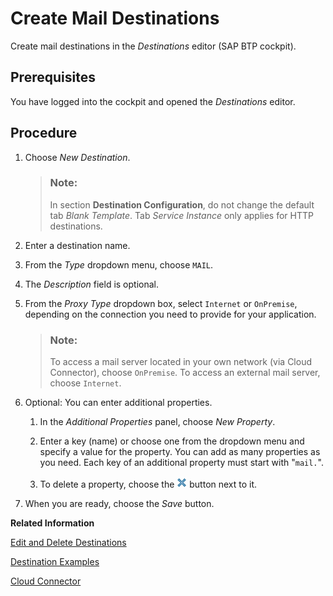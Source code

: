 <!-- loio6442cb4f8b0f41178abce14c35f5def4 -->

# Create Mail Destinations

Create mail destinations in the *Destinations* editor \(SAP BTP cockpit\).



## Prerequisites

You have logged into the cockpit and opened the *Destinations* editor.



<a name="loio6442cb4f8b0f41178abce14c35f5def4__steps_j4g_jfb_pn"/>

## Procedure

1.  Choose *New Destination*.

    > ### Note:  
    > In section **Destination Configuration**, do not change the default tab *Blank Template*. Tab *Service Instance* only applies for HTTP destinations.

2.  Enter a destination name.

3.  From the *Type* dropdown menu, choose `MAIL`.

4.  The *Description* field is optional.

5.  From the *Proxy Type* dropdown box, select `Internet` or `OnPremise`, depending on the connection you need to provide for your application.

    > ### Note:  
    > To access a mail server located in your own network \(via Cloud Connector\), choose `OnPremise`. To access an external mail server, choose `Internet`.

6.  Optional: You can enter additional properties.

    1.  In the *Additional Properties* panel, choose *New Property*.

    2.  Enter a key \(name\) or choose one from the dropdown menu and specify a value for the property. You can add as many properties as you need. Each key of an additional property must start with "`mail.`".

    3.  To delete a property, choose the ![](images/Delete_property_cockpit_321c7c7.png) button next to it.


7.  When you are ready, choose the *Save* button.


**Related Information**  


[Edit and Delete Destinations](edit-and-delete-destinations-372dee2.md "How to edit and delete destinations in the Destinations editor (SAP BTP cockpit).")

[Destination Examples](destination-examples-3a2d575.md "Find configuration examples for HTTP and RFC destinations in the Cloud Foundry environment, using different authentication types.")

[Cloud Connector](cloud-connector-e6c7616.md "Learn more about the Cloud Connector: features, scenarios and setup.")

